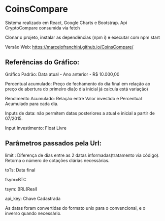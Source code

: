 # CoinsCompare

Sistema realizado em React, Google Charts e Bootstrap. Api CryptoCompare consumida via fetch 

Clonar o projeto, instalar as dependências (npm i) e executar com npm start

Versão Web: https://marcelofranchini.github.io/CoinsCompare/


## Referências do Gráfico:
Gráfico Padrão: Data atual - Ano anterior - R$ 10.000,00

Percentual acumulado:  Preço de fechamento do dia final em relação ao preço de abertura do primeiro dia(o dia inicial já calcula está variação)

Rendimento Acumulado: Relação entre Valor investido e Percentual Acumulado para cada dia.

Inputs de data: não permitem datas posteriores a atual e inicial a partir de 07/2015.

Input Investimento: Float Livre

## Parâmetros passados pela Url:
limit : Diferença de dias entre as 2 datas informadas(tratamento via código). Retorna o número de cotações diárias necessárias. 

toTs: Data final

fsym=BTC 

tsym: BRL(Real) 

api_key: Chave Cadastrada

As datas foram convertidas do formato unix para o convencional, e o inverso quando necessário.
